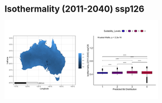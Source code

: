 # Isothermality (2011-2040) ssp126
![image info](../../Analysis_Plots/Full_Extent_OnlyEnvs/Isothermality_2011_2040_126.png)